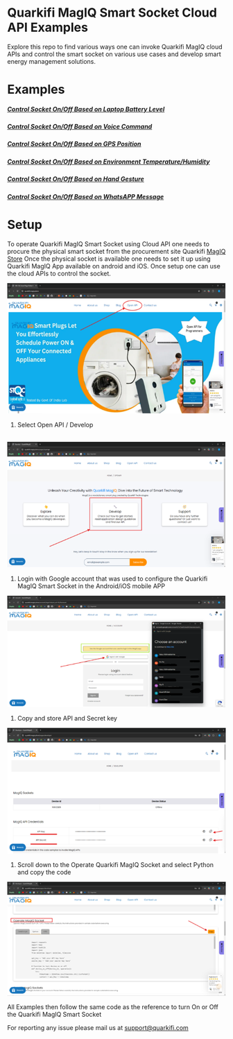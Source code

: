 ﻿# Quarkifi MagIQ Smart Socket Cloud API Examples

Explore this repo to find various ways one can invoke Quarkifi MagIQ cloud APIs and control the smart socket on various use cases and develop smart energy management solutions.

# Examples

##### [Control Socket On/Off Based on Laptop Battery Level](examples/BatteryLevelBased)
##### [Control Socket On/Off Based on Voice Command](examples/VoiceControl)
##### [Control Socket On/Off Based on GPS Position](examples/GPSLocationBased)
##### [Control Socket On/Off Based on Environment Temperature/Humidity](examples/WeatherBased)
##### [Control Socket On/Off Based on Hand Gesture](examples/GestureBased)
##### [Control Socket On/Off Based on WhatsAPP Message](examples/WhatsAppControl)

# Setup

To operate Quarkifi MagIQ Smart Socket using Cloud API one needs to procure the physical smart socket from the procurement site Quarkifi [MagIQ Store](https://www.quarkifi.magiq.store/)
Once the physical socket is available one needs to set it up using Quarkifi MagIQ App available on android and iOS. Once setup one can use the cloud APIs to control the socket.

![](docimgs/f4cd6c3c-091b-4e42-ac82-5c400db318f0.001.png)     

1. Select Open API / Develop 

` `![](docimgs/f4cd6c3c-091b-4e42-ac82-5c400db318f0.002.png)      

1. Login with Google account that was used to configure the Quarkifi MagIQ Smart Socket in the Android/iOS mobile APP

![](docimgs/f4cd6c3c-091b-4e42-ac82-5c400db318f0.003.png)



1. Copy and store API and Secret key 

![](docimgs/f4cd6c3c-091b-4e42-ac82-5c400db318f0.004.png)

1. Scroll down to the Operate Quarkifi MagIQ Socket and select Python and copy the code

![](docimgs/f4cd6c3c-091b-4e42-ac82-5c400db318f0.005.png)

All Examples then follow the same code as the reference to turn On or Off the Quarkifi MagIQ Smart Socket

For reporting any issue please mail us at support@quarkifi.com



